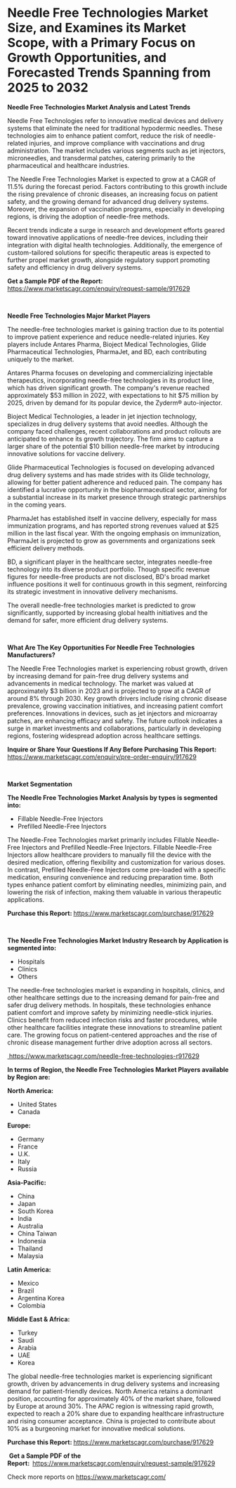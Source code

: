 <p><h1>Needle Free Technologies Market Size, and Examines its Market Scope, with a Primary Focus on Growth Opportunities, and Forecasted Trends Spanning from 2025 to 2032</h1></p><p><strong>Needle Free Technologies Market Analysis and Latest Trends</strong></p>
<p><p>Needle Free Technologies refer to innovative medical devices and delivery systems that eliminate the need for traditional hypodermic needles. These technologies aim to enhance patient comfort, reduce the risk of needle-related injuries, and improve compliance with vaccinations and drug administration. The market includes various segments such as jet injectors, microneedles, and transdermal patches, catering primarily to the pharmaceutical and healthcare industries.</p><p>The Needle Free Technologies Market is expected to grow at a CAGR of 11.5% during the forecast period. Factors contributing to this growth include the rising prevalence of chronic diseases, an increasing focus on patient safety, and the growing demand for advanced drug delivery systems. Moreover, the expansion of vaccination programs, especially in developing regions, is driving the adoption of needle-free methods. </p><p>Recent trends indicate a surge in research and development efforts geared toward innovative applications of needle-free devices, including their integration with digital health technologies. Additionally, the emergence of custom-tailored solutions for specific therapeutic areas is expected to further propel market growth, alongside regulatory support promoting safety and efficiency in drug delivery systems.</p></p>
<p><strong>Get a Sample PDF of the Report:&nbsp;</strong> <a href="https://www.marketscagr.com/enquiry/request-sample/917629?utm_campaign=2754&utm_medium=2&utm_source=Github&utm_content=ia&utm_term=07032025&utm_id=needle-free-technologies">https://www.marketscagr.com/enquiry/request-sample/917629</a></p>
<p>&nbsp;</p>
<p><strong>Needle Free Technologies Major Market Players</strong></p>
<p><p>The needle-free technologies market is gaining traction due to its potential to improve patient experience and reduce needle-related injuries. Key players include Antares Pharma, Bioject Medical Technologies, Glide Pharmaceutical Technologies, PharmaJet, and BD, each contributing uniquely to the market.</p><p>Antares Pharma focuses on developing and commercializing injectable therapeutics, incorporating needle-free technologies in its product line, which has driven significant growth. The company's revenue reached approximately $53 million in 2022, with expectations to hit $75 million by 2025, driven by demand for its popular device, the Zyderm® auto-injector.</p><p>Bioject Medical Technologies, a leader in jet injection technology, specializes in drug delivery systems that avoid needles. Although the company faced challenges, recent collaborations and product rollouts are anticipated to enhance its growth trajectory. The firm aims to capture a larger share of the potential $10 billion needle-free market by introducing innovative solutions for vaccine delivery.</p><p>Glide Pharmaceutical Technologies is focused on developing advanced drug delivery systems and has made strides with its Glide technology, allowing for better patient adherence and reduced pain. The company has identified a lucrative opportunity in the biopharmaceutical sector, aiming for a substantial increase in its market presence through strategic partnerships in the coming years.</p><p>PharmaJet has established itself in vaccine delivery, especially for mass immunization programs, and has reported strong revenues valued at $25 million in the last fiscal year. With the ongoing emphasis on immunization, PharmaJet is projected to grow as governments and organizations seek efficient delivery methods.</p><p>BD, a significant player in the healthcare sector, integrates needle-free technology into its diverse product portfolio. Though specific revenue figures for needle-free products are not disclosed, BD's broad market influence positions it well for continuous growth in this segment, reinforcing its strategic investment in innovative delivery mechanisms.</p><p>The overall needle-free technologies market is predicted to grow significantly, supported by increasing global health initiatives and the demand for safer, more efficient drug delivery systems.</p></p>
<p>&nbsp;</p>
<p><strong>What Are The Key Opportunities For Needle Free Technologies Manufacturers?</strong></p>
<p><p>The Needle Free Technologies market is experiencing robust growth, driven by increasing demand for pain-free drug delivery systems and advancements in medical technology. The market was valued at approximately $3 billion in 2023 and is projected to grow at a CAGR of around 8% through 2030. Key growth drivers include rising chronic disease prevalence, growing vaccination initiatives, and increasing patient comfort preferences. Innovations in devices, such as jet injectors and microarray patches, are enhancing efficacy and safety. The future outlook indicates a surge in market investments and collaborations, particularly in developing regions, fostering widespread adoption across healthcare settings.</p></p>
<p><strong>Inquire or Share Your Questions If Any Before Purchasing This Report:</strong> <a href="https://www.marketscagr.com/enquiry/pre-order-enquiry/917629?utm_campaign=2754&utm_medium=2&utm_source=Github&utm_content=ia&utm_term=07032025&utm_id=needle-free-technologies">https://www.marketscagr.com/enquiry/pre-order-enquiry/917629</a></p>
<p>&nbsp;</p>
<p><strong>Market Segmentation</strong></p>
<p><strong>The Needle Free Technologies Market Analysis by types is segmented into:</strong></p>
<p><ul><li>Fillable Needle-Free Injectors</li><li>Prefilled Needle-Free Injectors</li></ul></p>
<p><p>The Needle-Free Technologies market primarily includes Fillable Needle-Free Injectors and Prefilled Needle-Free Injectors. Fillable Needle-Free Injectors allow healthcare providers to manually fill the device with the desired medication, offering flexibility and customization for various doses. In contrast, Prefilled Needle-Free Injectors come pre-loaded with a specific medication, ensuring convenience and reducing preparation time. Both types enhance patient comfort by eliminating needles, minimizing pain, and lowering the risk of infection, making them valuable in various therapeutic applications.</p></p>
<p><strong>Purchase this Report:&nbsp;</strong><a href="https://www.marketscagr.com/purchase/917629?utm_campaign=2754&utm_medium=2&utm_source=Github&utm_content=ia&utm_term=07032025&utm_id=needle-free-technologies">https://www.marketscagr.com/purchase/917629</a></p>
<p>&nbsp;</p>
<p><strong>The Needle Free Technologies Market Industry Research by Application is segmented into:</strong></p>
<p><ul><li>Hospitals</li><li>Clinics</li><li>Others</li></ul></p>
<p><p>The needle-free technologies market is expanding in hospitals, clinics, and other healthcare settings due to the increasing demand for pain-free and safer drug delivery methods. In hospitals, these technologies enhance patient comfort and improve safety by minimizing needle-stick injuries. Clinics benefit from reduced infection risks and faster procedures, while other healthcare facilities integrate these innovations to streamline patient care. The growing focus on patient-centered approaches and the rise of chronic disease management further drive adoption across all sectors.</p></p>
<p><a href="https://www.marketscagr.com/needle-free-technologies-r917629?utm_campaign=2754&utm_medium=2&utm_source=Github&utm_content=ia&utm_term=07032025&utm_id=needle-free-technologies">&nbsp;https://www.marketscagr.com/needle-free-technologies-r917629</a></p>
<p><strong>In terms of Region, the Needle Free Technologies Market Players available by Region are:</strong></p>
<p>
    <p> <strong> North America: </strong>
        <ul>
            <li>United States</li>
            <li>Canada</li>
        </ul>
        </p> 
    <p> <strong> Europe: </strong>
        <ul>
            <li>Germany</li>
            <li>France</li>
            <li>U.K.</li>
            <li>Italy</li>
            <li>Russia</li>
        </ul>
        </p> 
    <p> <strong> Asia-Pacific: </strong>
        <ul>
            <li>China</li>
            <li>Japan</li>
            <li>South Korea</li>
            <li>India</li>
            <li>Australia</li>
            <li>China Taiwan</li>
            <li>Indonesia</li>
            <li>Thailand</li>
            <li>Malaysia</li>
        </ul>
        </p> 
    <p> <strong> Latin America: </strong>
        <ul>
            <li>Mexico</li>
            <li>Brazil</li>
            <li>Argentina Korea</li>
            <li>Colombia</li>
        </ul>
        </p> 
    <p> <strong> Middle East & Africa: </strong>
        <ul>
            <li>Turkey</li>
            <li>Saudi</li>
            <li>Arabia</li>
            <li>UAE</li>
            <li>Korea</li>
        </ul>
    </p>
    </p>
<p><p>The global needle-free technologies market is experiencing significant growth, driven by advancements in drug delivery systems and increasing demand for patient-friendly devices. North America retains a dominant position, accounting for approximately 40% of the market share, followed by Europe at around 30%. The APAC region is witnessing rapid growth, expected to reach a 20% share due to expanding healthcare infrastructure and rising consumer acceptance. China is projected to contribute about 10% as a burgeoning market for innovative medical solutions.</p></p>
<p><strong>Purchase this Report: </strong><a href="https://www.marketscagr.com/purchase/917629?utm_campaign=2754&utm_medium=2&utm_source=Github&utm_content=ia&utm_term=07032025&utm_id=needle-free-technologies">https://www.marketscagr.com/purchase/917629</a></p>
<p>&nbsp;<strong>Get a Sample PDF of the Report:&nbsp;&nbsp;</strong><a href="https://www.marketscagr.com/enquiry/request-sample/917629?utm_campaign=2754&utm_medium=2&utm_source=Github&utm_content=ia&utm_term=07032025&utm_id=needle-free-technologies">https://www.marketscagr.com/enquiry/request-sample/917629</a></p>
<p><strong></strong></p>
<p>Check more reports on <a href="https://www.marketscagr.com/?utm_campaign=2754&utm_medium=2&utm_source=Github&utm_content=ia&utm_term=07032025&utm_id=needle-free-technologies">https://www.marketscagr.com/</a></p>